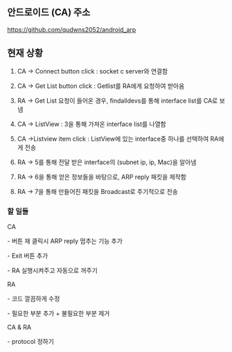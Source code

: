 ## 안드로이드 (CA) 주소

https://github.com/qudwns2052/android_arp

## 현재 상황

1. CA -> Connect button click : socket c server와 연결함

2. CA -> Get List button click : Getlist를 RA에게 요청하여 받아옴

3. RA -> Get List 요청이 들어온 경우, findalldevs를 통해 interface list를 CA로 보냄

4. CA -> ListView : 3을 통해 가져온 interface list를 나열함

5. CA ->Listview item click : ListView에 있는 interface중 하나를 선택하여 RA에게 전송

6. RA -> 5를 통해 전달 받은 interface의 (subnet ip, ip, Mac)을 알아냄

7. RA -> 6을 통해 얻은 정보들을 바탕으로, ARP reply 패킷을 제작함

8. RA -> 7을 통해 만들어진 패킷을 Broadcast로 주기적으로 전송



### 할 일들

CA

\- 버튼 재 클릭시 ARP reply 멈추는 기능 추가

\- Exit 버튼 추가

\- RA 실행시켜주고 자동으로 꺼주기



RA

\- 코드 깔끔하게 수정

\- 필요한 부분 추가 + 불필요한 부분 제거



CA & RA

\- protocol 정하기